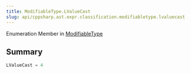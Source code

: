 ```yaml
---
title: ModifiableType.LValueCast
slug: api/cppsharp.ast.expr.classification.modifiabletype.lvaluecast
---
```

Enumeration Member in [ModifiableType](/api/cppsharp/ast/expr/classification/modifiabletype)

## Summary



```csharp
LValueCast = 4
```

